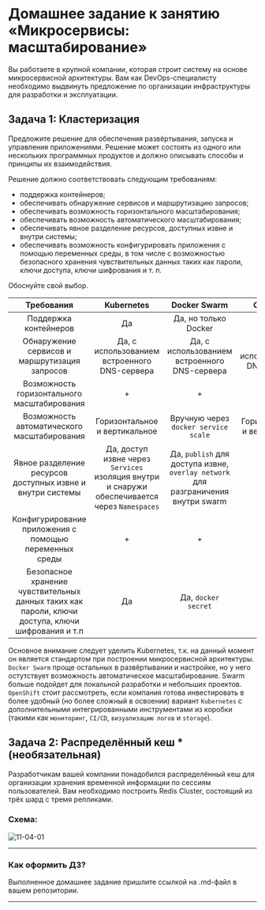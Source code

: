 
# Домашнее задание к занятию «Микросервисы: масштабирование»

Вы работаете в крупной компании, которая строит систему на основе микросервисной архитектуры.
Вам как DevOps-специалисту необходимо выдвинуть предложение по организации инфраструктуры для разработки и эксплуатации.

## Задача 1: Кластеризация

Предложите решение для обеспечения развёртывания, запуска и управления приложениями.
Решение может состоять из одного или нескольких программных продуктов и должно описывать способы и принципы их взаимодействия.

Решение должно соответствовать следующим требованиям:
- поддержка контейнеров;
- обеспечивать обнаружение сервисов и маршрутизацию запросов;
- обеспечивать возможность горизонтального масштабирования;
- обеспечивать возможность автоматического масштабирования;
- обеспечивать явное разделение ресурсов, доступных извне и внутри системы;
- обеспечивать возможность конфигурировать приложения с помощью переменных среды, в том числе с возможностью безопасного хранения чувствительных данных таких как пароли, ключи доступа, ключи шифрования и т. п.

Обоснуйте свой выбор.


| Требования | Kubernetes | Docker Swarm | OpenShift |
| :---: | :---: | :---: | :---: |
| Поддержка контейнеров | Да | Да, но только Docker | Да |
| Обнаружение сервисов и маршрутизация запросов | Да, с использованием встроенного DNS-сервера | Да, с использованием встроенного DNS-сервера  | Да, с использованием DNS Operator |
| Возможность горизонтального масштабирования | + | + | + |
| Возможность автоматического масштабирования | Горизонтальное и вертикальное | Вручную через `docker service scale` | Горизонтальное и вертикальное |
| Явное разделение ресурсов доступных извне и внутри системы | Да, доступ извне через `Services` изоляция внутри и снаружи обеспечивается через `Namespaces` | Да, `publish` для доступа извне, `overlay network` для разграничения внутри swarm | Да |
| Конфигурирование приложения с помощью переменных среды | + | + | + |
| Безопасное хранение чувствительных данных таких как пароли, ключи доступа, ключи шифрования и т.п | Да | Да, `docker secret` | | Да |

Основное внимание  следует  уделить  Kubernetes, т.к.  на данный момент он является стандартом при построении микросервисной архитектуры.  `Docker Swarm` проще остальных в развёртывании и настройке, но у него  остутствует возможность автоматическое масштабирование. Swarm больше подойдет для локальной разработки и небольших проектов. `OpenShift` стоит рассмотреть, если компания готова инвестировать в более удобный (но более сложный в освоении) вариант `Kubernetes` с дополнительными интегрированными инструментами из коробки (такими как `мониторинг`, `CI/CD`, `визуализацию логов` и `storage`).



## Задача 2: Распределённый кеш * (необязательная)

Разработчикам вашей компании понадобился распределённый кеш для организации хранения временной информации по сессиям пользователей.
Вам необходимо построить Redis Cluster, состоящий из трёх шард с тремя репликами.

### Схема:

![11-04-01](https://user-images.githubusercontent.com/1122523/114282923-9b16f900-9a4f-11eb-80aa-61ed09725760.png)

---

### Как оформить ДЗ?

Выполненное домашнее задание пришлите ссылкой на .md-файл в вашем репозитории.

---
